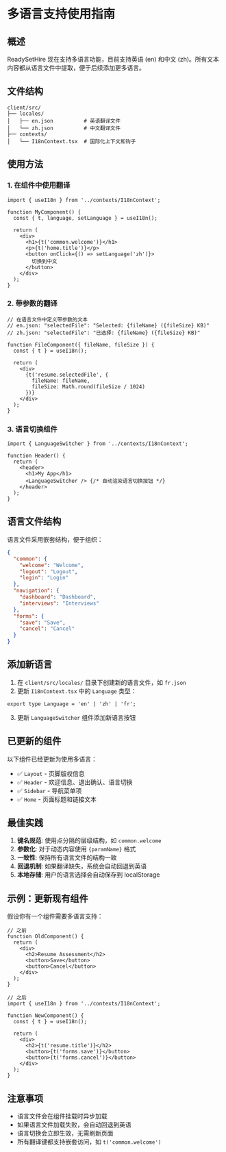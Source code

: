 # 多语言支持使用指南

## 概述

ReadySetHire 现在支持多语言功能，目前支持英语 (en) 和中文 (zh)。所有文本内容都从语言文件中提取，便于后续添加更多语言。

## 文件结构

```
client/src/
├── locales/
│   ├── en.json          # 英语翻译文件
│   └── zh.json          # 中文翻译文件
├── contexts/
│   └── I18nContext.tsx  # 国际化上下文和钩子
```

## 使用方法

### 1. 在组件中使用翻译

```tsx
import { useI18n } from '../contexts/I18nContext';

function MyComponent() {
  const { t, language, setLanguage } = useI18n();
  
  return (
    <div>
      <h1>{t('common.welcome')}</h1>
      <p>{t('home.title')}</p>
      <button onClick={() => setLanguage('zh')}>
        切换到中文
      </button>
    </div>
  );
}
```

### 2. 带参数的翻译

```tsx
// 在语言文件中定义带参数的文本
// en.json: "selectedFile": "Selected: {fileName} ({fileSize} KB)"
// zh.json: "selectedFile": "已选择: {fileName} ({fileSize} KB)"

function FileComponent({ fileName, fileSize }) {
  const { t } = useI18n();
  
  return (
    <div>
      {t('resume.selectedFile', { 
        fileName: fileName, 
        fileSize: Math.round(fileSize / 1024) 
      })}
    </div>
  );
}
```

### 3. 语言切换组件

```tsx
import { LanguageSwitcher } from '../contexts/I18nContext';

function Header() {
  return (
    <header>
      <h1>My App</h1>
      <LanguageSwitcher /> {/* 自动渲染语言切换按钮 */}
    </header>
  );
}
```

## 语言文件结构

语言文件采用嵌套结构，便于组织：

```json
{
  "common": {
    "welcome": "Welcome",
    "logout": "Logout",
    "login": "Login"
  },
  "navigation": {
    "dashboard": "Dashboard",
    "interviews": "Interviews"
  },
  "forms": {
    "save": "Save",
    "cancel": "Cancel"
  }
}
```

## 添加新语言

1. 在 `client/src/locales/` 目录下创建新的语言文件，如 `fr.json`
2. 更新 `I18nContext.tsx` 中的 `Language` 类型：

```tsx
export type Language = 'en' | 'zh' | 'fr';
```

3. 更新 `LanguageSwitcher` 组件添加新语言按钮

## 已更新的组件

以下组件已经更新为使用多语言：

- ✅ `Layout` - 页脚版权信息
- ✅ `Header` - 欢迎信息、退出确认、语言切换
- ✅ `Sidebar` - 导航菜单项
- ✅ `Home` - 页面标题和链接文本

## 最佳实践

1. **键名规范**: 使用点分隔的层级结构，如 `common.welcome`
2. **参数化**: 对于动态内容使用 `{paramName}` 格式
3. **一致性**: 保持所有语言文件的结构一致
4. **回退机制**: 如果翻译缺失，系统会自动回退到英语
5. **本地存储**: 用户的语言选择会自动保存到 localStorage

## 示例：更新现有组件

假设你有一个组件需要多语言支持：

```tsx
// 之前
function OldComponent() {
  return (
    <div>
      <h2>Resume Assessment</h2>
      <button>Save</button>
      <button>Cancel</button>
    </div>
  );
}

// 之后
import { useI18n } from '../contexts/I18nContext';

function NewComponent() {
  const { t } = useI18n();
  
  return (
    <div>
      <h2>{t('resume.title')}</h2>
      <button>{t('forms.save')}</button>
      <button>{t('forms.cancel')}</button>
    </div>
  );
}
```

## 注意事项

- 语言文件会在组件挂载时异步加载
- 如果语言文件加载失败，会自动回退到英语
- 语言切换会立即生效，无需刷新页面
- 所有翻译键都支持嵌套访问，如 `t('common.welcome')`
